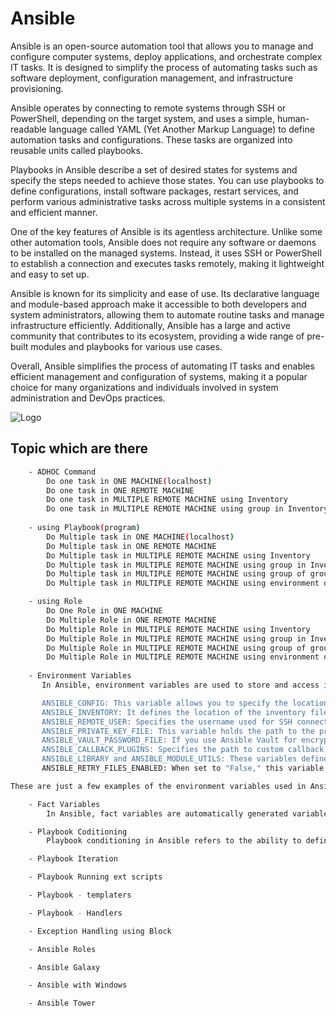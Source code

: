 

# Ansible
Ansible is an open-source automation tool that allows you to manage and configure computer systems, deploy applications, and orchestrate complex IT tasks. It is designed to simplify the process of automating tasks such as software deployment, configuration management, and infrastructure provisioning.

Ansible operates by connecting to remote systems through SSH or PowerShell, depending on the target system, and uses a simple, human-readable language called YAML (Yet Another Markup Language) to define automation tasks and configurations. These tasks are organized into reusable units called playbooks.

Playbooks in Ansible describe a set of desired states for systems and specify the steps needed to achieve those states. You can use playbooks to define configurations, install software packages, restart services, and perform various administrative tasks across multiple systems in a consistent and efficient manner.

One of the key features of Ansible is its agentless architecture. Unlike some other automation tools, Ansible does not require any software or daemons to be installed on the managed systems. Instead, it uses SSH or PowerShell to establish a connection and executes tasks remotely, making it lightweight and easy to set up.

Ansible is known for its simplicity and ease of use. Its declarative language and module-based approach make it accessible to both developers and system administrators, allowing them to automate routine tasks and manage infrastructure efficiently. Additionally, Ansible has a large and active community that contributes to its ecosystem, providing a wide range of pre-built modules and playbooks for various use cases.

Overall, Ansible simplifies the process of automating IT tasks and enables efficient management and configuration of systems, making it a popular choice for many organizations and individuals involved in system administration and DevOps practices.


![Logo](https://www.itconductor.com/hubfs/Ansible%20Automation%20IT-Conductor.jpg)


##  Topic which are there

```bash
    - ADHOC Command
        Do one task in ONE MACHINE(localhost)
        Do one task in ONE REMOTE MACHINE
        Do one task in MULTIPLE REMOTE MACHINE using Inventory 
        Do one task in MULTIPLE REMOTE MACHINE using group in Inventory 
    
    - using Playbook(program)
        Do Multiple task in ONE MACHINE(localhost)
        Do Multiple task in ONE REMOTE MACHINE
        Do Multiple task in MULTIPLE REMOTE MACHINE using Inventory 
        Do Multiple task in MULTIPLE REMOTE MACHINE using group in Inventory
        Do Multiple task in MULTIPLE REMOTE MACHINE using group of group in Inventory
        Do Multiple task in MULTIPLE REMOTE MACHINE using environment directory Inventory

    - using Role
        Do One Role in ONE MACHINE
        Do Multiple Role in ONE REMOTE MACHINE
        Do Multiple Role in MULTIPLE REMOTE MACHINE using Inventory
        Do Multiple Role in MULTIPLE REMOTE MACHINE using group in Inventory
        Do Multiple Role in MULTIPLE REMOTE MACHINE using group of group in Inventory
        Do Multiple Role in MULTIPLE REMOTE MACHINE using environment directory Inventory
    
    - Environment Variables
       In Ansible, environment variables are used to store and access information that can be used across playbooks, tasks, and roles. They provide a way to pass dynamic           values or configuration settings to Ansible during execution. Here's a brief explanation of Ansible environment variables:

       ANSIBLE_CONFIG: This variable allows you to specify the location of the Ansible configuration file. It can be set to the path of a specific configuration file to    override the default settings.
       ANSIBLE_INVENTORY: It defines the location of the inventory file, which contains information about the managed hosts. By setting this variable, you can use a different inventory file than the default one.
       ANSIBLE_REMOTE_USER: Specifies the username used for SSH connections to managed hosts. It allows you to override the default user defined in the inventory or playbooks.
       ANSIBLE_PRIVATE_KEY_FILE: This variable holds the path to the private key file used for SSH authentication. It can be set if you want to use a specific key file instead of the default SSH key.
       ANSIBLE_VAULT_PASSWORD_FILE: If you use Ansible Vault for encrypting sensitive data, this variable allows you to specify the path to a file containing the password for decrypting the vault-encrypted files.
       ANSIBLE_CALLBACK_PLUGINS: Specifies the path to custom callback plugins. Callback plugins are used to customize the output and behavior of Ansible during playbook execution.
       ANSIBLE_LIBRARY and ANSIBLE_MODULE_UTILS: These variables define the location of custom Ansible modules and module utilities, respectively. You can use them to extend Ansible's functionality by providing your own modules or utilities.
       ANSIBLE_RETRY_FILES_ENABLED: When set to "False," this variable disables the creation of retry files, which are used to track failed tasks and allow for automatic retries on subsequent playbook runs.

These are just a few examples of the environment variables used in Ansible.

    - Fact Variables
        In Ansible, fact variables are automatically generated variables that provide information about the managed hosts or the execution environment. These variables are collected by Ansible when it connects to the hosts and gathers information about their configuration, operating system, hardware, and other details.

    - Playbook Coditioning
        Playbook conditioning in Ansible refers to the ability to define conditions that determine whether a task or a set of tasks should be executed or skipped during playbook execution. It allows you to control the flow of execution based on specific conditions. This conditioning can be achieved using the "when" keyword in tasks or by using conditionals in Jinja2 templates.

    - Playbook Iteration

    - Playbook Running ext scripts

    - Playbook - templaters

    - Playbook - Handlers

    - Exception Handling using Block

    - Ansible Roles

    - Ansible Galaxy

    - Ansible with Windows

    - Ansible Tower
    
        
        
        
        
```


